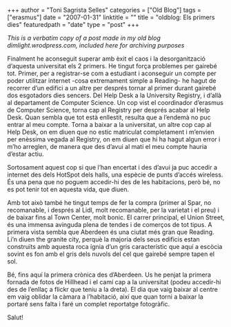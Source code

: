 +++
author = "Toni Sagrista Selles"
categories = ["Old Blog"]
tags = ["erasmus"]
date = "2007-01-31"
linktitle = ""
title = "oldblog: Els primers dies"
featuredpath = "date"
type = "post"
+++

*This is a verbatim copy of a post made in my old blog dimlight.wrodpress.com, included here for archiving purposes*


Finalment he aconseguit superar amb èxit el caos i la desorganització d’aquesta universitat els 2 primers.  He tingut força problemes per gairebé tot. Primer,  per a registrar-se com a estudiant i aconseguir un compte per poder utilitzar internet -cosa extremament simple a Reading- he hagut de recorrer d’un edifici a un altre per després tornar al primer durant gairebé dos esgotadors dies sencers. Del Help Desk a la University Registry, i d’allà al departament de Computer Science. Un cop vist el coordinador d’erasmus de Computer Science, torna cap al Registry per després acabar al Help Desk. Quan sembla que tot està enllestit, resulta que a l’endemà no puc entrar al meu compte. Torna a baixar a la universitat, un altre cop cap al Help Desk, on em diuen que no estic matriculat completament i m’envien per enèssima vegada al Registry, on em diuen que hi ha hagut algun error i m’ho arreglen, de manera que des d’avui al matí el meu compte hauria d’estar actiu.

Sortosament aquest cop si que l’han encertat i des d’avui ja puc accedir a internet des dels HotSpot dels halls, una espècie de punts d’accés wireless. És una pena que no poguem accedir-hi des de les habitacions, però bé, no es pot tenir tot en aquesta vida, que diuen.

Amb tot això també he tingut temps de fer la compra (primer al Spar, no recomanable, i després al Lidl, molt recomanable, per la varietat i el preu) i de baixar fins al Town Center, molt bonic. El carrer principal, el Union Street,  és una immensa avinguda plena de tendes i de comerços de tot tipus. A primera vista sembla que Aberdeen és una ciutat més gran que Reading. Li’n diuen the granite city, perquè la majoria dels seus edificis estan construïts amb aquesta roca ígnia d’un gris característic que aquí a escòcia sovint es fon amb el gris dels nuvols del cel que gairebé sempre tapen el sol.

Bé, fins aquí la primera crònica des d’Aberdeen. Us he penjat la primera fornada de fotos de Hillhead i el camí cap a la universitat (podeu accedir-hi des de l’enllaç a flickr que teniu a la dreta). El dia que vaig baixar al centre em vaig oblidar la càmara a l’habitació, així que quan torni a baixar la portaré sens falta i faré un complet reportatge fotogràfic.

Salut!
